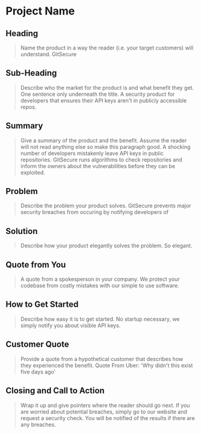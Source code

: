 # Project Name #

<!-- 
> This material was originally posted [here](http://www.quora.com/What-is-Amazons-approach-to-product-development-and-product-management). It is reproduced here for posterities sake.

There is an approach called "working backwards" that is widely used at Amazon. They work backwards from the customer, rather than starting with an idea for a product and trying to bolt customers onto it. While working backwards can be applied to any specific product decision, using this approach is especially important when developing new products or features.

For new initiatives a product manager typically starts by writing an internal press release announcing the finished product. The target audience for the press release is the new/updated product's customers, which can be retail customers or internal users of a tool or technology. Internal press releases are centered around the customer problem, how current solutions (internal or external) fail, and how the new product will blow away existing solutions.

If the benefits listed don't sound very interesting or exciting to customers, then perhaps they're not (and shouldn't be built). Instead, the product manager should keep iterating on the press release until they've come up with benefits that actually sound like benefits. Iterating on a press release is a lot less expensive than iterating on the product itself (and quicker!).

If the press release is more than a page and a half, it is probably too long. Keep it simple. 3-4 sentences for most paragraphs. Cut out the fat. Don't make it into a spec. You can accompany the press release with a FAQ that answers all of the other business or execution questions so the press release can stay focused on what the customer gets. My rule of thumb is that if the press release is hard to write, then the product is probably going to suck. Keep working at it until the outline for each paragraph flows. 

Oh, and I also like to write press-releases in what I call "Oprah-speak" for mainstream consumer products. Imagine you're sitting on Oprah's couch and have just explained the product to her, and then you listen as she explains it to her audience. That's "Oprah-speak", not "Geek-speak".

Once the project moves into development, the press release can be used as a touchstone; a guiding light. The product team can ask themselves, "Are we building what is in the press release?" If they find they're spending time building things that aren't in the press release (overbuilding), they need to ask themselves why. This keeps product development focused on achieving the customer benefits and not building extraneous stuff that takes longer to build, takes resources to maintain, and doesn't provide real customer benefit (at least not enough to warrant inclusion in the press release).
 -->
 
## Heading ##
  > Name the product in a way the reader (i.e. your target customers) will understand.
  GitSecure

## Sub-Heading ##
  > Describe who the market for the product is and what benefit they get. One sentence only underneath the title.
  A security product for developers that ensures their API keys aren't in publicly accessible repos.

## Summary ##
  > Give a summary of the product and the benefit. Assume the reader will not read anything else so make this paragraph good.
  A shocking number of developers mistakenly leave API keys in public repositories. GitSecure runs algorithms to check  repositories and inform the owners about the vulnerabilities before they can be exploited.
  
## Problem ##
  > Describe the problem your product solves.
  GitSecure prevents major security breaches from occuring by notifying developers of 

## Solution ##
  > Describe how your product elegantly solves the problem.
  So elegant.
## Quote from You ##
  > A quote from a spokesperson in your company.
   We protect your codebase from costly mistakes with our simple to use software.
   
## How to Get Started ##
  > Describe how easy it is to get started.
  No startup necessary, we simply notify you about visible API keys.
  
## Customer Quote ##
  > Provide a quote from a hypothetical customer that describes how they experienced the benefit.
  Quote From Uber: 'Why didn't this exist five days ago'
  
## Closing and Call to Action ##
  > Wrap it up and give pointers where the reader should go next.
  If you are worried about potential breaches, simply go to our website and request a security check. You will be notified of the results if there are any breaches. 

